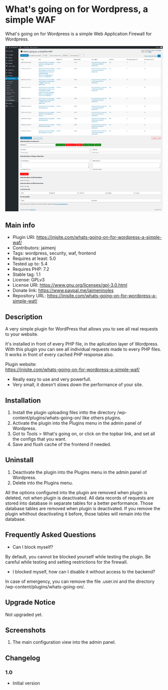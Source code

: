 # What's going on for Wordpress, a simple WAF

What's going on for Wordpress is a simple Web Application Firewall for Wordpress.

![Plugin image](https://raw.githubusercontent.com/jaimenj/whats-going-on/master/assets/screenshot-1.png)

## Main info

* Plugin URI: https://jnjsite.com/whats-going-on-for-wordpress-a-simple-waf/
* Contributors: jaimenj
* Tags: wordpress, security, waf, frontend
* Requires at least: 5.0
* Tested up to: 5.4
* Requires PHP: 7.2
* Stable tag: 1.1
* License: GPLv3
* License URI: https://www.gnu.org/licenses/gpl-3.0.html
* Donate link: https://www.paypal.me/jaimeninoles
* Repository URL: https://jnjsite.com/whats-going-on-for-wordpress-a-simple-waf/

## Description

A very simple plugin for WordPress that allows you to see all real requests to your website. 

It's installed in front of every PHP file, in the aplication layer of Wordpress. With this plugin you can see all individual requests made to every PHP files. It works in front of every cached PHP response also. 

Plugin website: \
<a href="https://jnjsite.com/whats-going-on-for-wordpress-a-simple-waf/">https://jnjsite.com/whats-going-on-for-wordpress-a-simple-waf/</a>

* Really easy to use and very powerfull.
* Very small, it doesn't slows down the performance of your site.

## Installation

1. Install the plugin uploading files intto the directory /wp-content/plugins/whats-going-on/ like others plugins.
2. Activate the plugin into the Plugins menu in the admin panel of Wordpress.
3. Got to Tools > What's going on, or click on the topbar link, and set all the configs that you want.
4. Save and flush cache of the frontend if needed.

## Uninstall

1. Deactivate the plugin into the Plugins menu in the admin panel of Wordpress.
2. Delete into the Plugins menu.

All the options configured into the plugin are removed when plugin is deleted, not when plugin is deactivated. All data records of requests are stored into database in separate tables for a better performance. Those database tables are removed when plugin is deactivated. If you remove the plugin whithout deactivating it before, those tables will remain into the database.

## Frequently Asked Questions

* Can I block myself?

By default, you cannot be blocked yourself while testing the plugin. Be careful while testing and setting restrictions for the firewall. 

* I blocked myself, how can I disable it without access to the backend?

In case of emergency, you can remove the file .user.ini and the directory /wp-content/plugins/whats-going-on/.

## Upgrade Notice

Not upgraded yet.

## Screenshots

1. The main configuration view into the admin panel.

## Changelog

### 1.0
* Initial version
